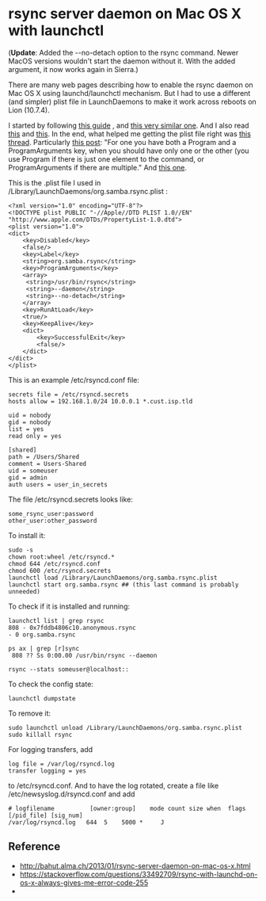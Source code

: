 
# rsync server daemon on Mac OS X with launchctl

(**Update**: Added the \--no-detach option to the rsync command. Newer MacOS versions wouldn't start the daemon without it. With the added argument, it now works again in Sierra.)

There are many web pages describing how to enable the rsync daemon on Mac OS X using launchd/launchctl mechanism. But I had to use a different (and simpler) plist file in LaunchDaemons to make it work across reboots on Lion (10.7.4).

I started by following [this guide](http://blog.bravi.org/?p=732) , and [this very similar one](http://jafdip.com/how-to-setup-rsyncd-on-mac-os-x/). And I also read [this](http://maxpowerindustries.com/2009/09/21/how-to-install-the-rsync-daemon-on-mac-os-x/) and [this](http://www.springsurprise.com/2009/06/16/setting-up-rsync-as-a-daemon/). In the end, what helped me getting the plist file right was [this thread](https://discussions.apple.com/thread/2446125). Particularly [this post](http://discussions.apple.com/thread/2446125#11595958): "For one you have both a Program and a ProgramArguments key, when you should have only one or the other (you use Program if there is just one element to the command, or ProgramArguments if there are multiple." And [this one](http://discussions.apple.com/thread/2446125#12106046).

This is the .plist file I used in /Library/LaunchDaemons/org.samba.rsync.plist :

```
<?xml version="1.0" encoding="UTF-8"?>
<!DOCTYPE plist PUBLIC "-//Apple//DTD PLIST 1.0//EN" "http://www.apple.com/DTDs/PropertyList-1.0.dtd">
<plist version="1.0">
<dict>
    <key>Disabled</key>
    <false/>
    <key>Label</key>
    <string>org.samba.rsync</string>
    <key>ProgramArguments</key>
    <array>
     <string>/usr/bin/rsync</string>
     <string>--daemon</string>
     <string>--no-detach</string>
    </array>
    <key>RunAtLoad</key>
    <true/>
    <key>KeepAlive</key>
    <dict>
        <key>SuccessfulExit</key>
        <false/>
    </dict>
</dict>
</plist>

```

This is an example /etc/rsyncd.conf file:

```
secrets file = /etc/rsyncd.secrets
hosts allow = 192.168.1.0/24 10.0.0.1 *.cust.isp.tld

uid = nobody
gid = nobody
list = yes
read only = yes

[shared]
path = /Users/Shared
comment = Users-Shared
uid = someuser
gid = admin
auth users = user_in_secrets

```

The file /etc/rsyncd.secrets looks like:

```
some_rsync_user:password
other_user:other_password

```

To install it:

```
sudo -s
chown root:wheel /etc/rsyncd.*
chmod 644 /etc/rsyncd.conf
chmod 600 /etc/rsyncd.secrets
launchctl load /Library/LaunchDaemons/org.samba.rsync.plist
launchctl start org.samba.rsync ## (this last command is probably unneeded)

```

To check if it is installed and running:  

```
launchctl list | grep rsync
808 - 0x7fddb4806c10.anonymous.rsync
- 0 org.samba.rsync

ps ax | grep [r]sync
 808 ?? Ss 0:00.00 /usr/bin/rsync --daemon

rsync --stats someuser@localhost::
```

To check the config state:

```shell
launchctl dumpstate
```


To remove it:

```
sudo launchctl unload /Library/LaunchDaemons/org.samba.rsync.plist
sudo killall rsync
```

For logging transfers, add

```
log file = /var/log/rsyncd.log
transfer logging = yes
```

to /etc/rsyncd.conf. And to have the log rotated, create a file like /etc/newsyslog.d/rsyncd.conf and add

```
# logfilename          [owner:group]    mode count size when  flags [/pid_file] [sig_num]
/var/log/rsyncd.log   644  5    5000 *     J
```

## Reference

* http://bahut.alma.ch/2013/01/rsync-server-daemon-on-mac-os-x.html
* https://stackoverflow.com/questions/33492709/rsync-with-launchd-on-os-x-always-gives-me-error-code-255
* 